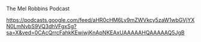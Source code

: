 
The Mel Robbins Podcast


https://podcasts.google.com/feed/aHR0cHM6Ly9mZWVkcy5zaW1wbGVjYXN0LmNvbS9VQ3dhVFgxSg?sa=X&ved=0CAcQrrcFahkKEwiwjKnApNKEAxUAAAAAHQAAAAAQ5JgB

